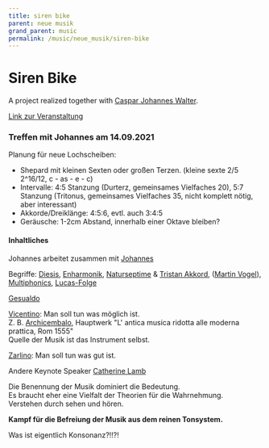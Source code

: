 ```yaml
---
title: siren bike
parent: neue musik
grand_parent: music
permalink: /music/neue_musik/siren-bike
---
```



# Siren Bike

A project realized together with [Caspar Johannes Walter](https://www.casparjohanneswalter.de).

[Link zur Veranstaltung](https://www.gmth.de/veranstaltungen/jahreskongress.aspx)

### Treffen mit Johannes am 14.09.2021

Planung für neue Lochscheiben:
- Shepard mit kleinen Sexten oder großen Terzen. (kleine sexte 2/5 2^16/12, c - as - e - c)
- Intervalle: 4:5 Stanzung (Durterz, gemeinsames Vielfaches 20), 5:7 Stanzung (Tritonus, gemeinsames Vielfaches 35, nicht komplett nötig, aber interessant)
- Akkorde/Dreiklänge: 4:5:6, evtl. auch 3:4:5
- Geräusche: 1-2cm Abstand, innerhalb einer Oktave bleiben?


#### Inhaltliches

Johannes arbeitet zusammen mit [Johannes](http://www.kellerjohannes.com)

Begriffe: [Diesis](https://musikwissenschaften.de/lexikon/d/diesis/), [Enharmonik](https://musikwissenschaften.de/lexikon/e/enharmonik/),
[Naturseptime](https://de.wikipedia.org/wiki/Naturseptime) & [Tristan Akkord](https://de.wikipedia.org/wiki/Tristan-Akkord), ([Martin Vogel](https://de.wikipedia.org/wiki/Martin_Vogel_(Musikwissenschaftler))),
[Multiphonics](https://de.wikipedia.org/wiki/Multiphonics), [Lucas-Folge](https://de.wikipedia.org/wiki/Lucas-Folge)

[Gesualdo](https://de.wikipedia.org/wiki/Carlo_Gesualdo)

[Vicentino](https://de.wikipedia.org/wiki/Nicola_Vicentino): Man soll tun was möglich ist. \
Z. B. [Archicembalo](https://de.wikipedia.org/wiki/Archicembalo),
Hauptwerk "L' antica musica ridotta alle moderna prattica, Rom 1555"\
Quelle der Musik ist das Instrument selbst.

[Zarlino](https://en.wikipedia.org/wiki/Gioseffo_Zarlino): Man soll tun was gut ist.

Andere Keynote Speaker [Catherine Lamb](http://www.sacredrealism.org/catlamb/index.html)

Die Benennung der Musik dominiert die Bedeutung. \
Es braucht eher eine Vielfalt der Theorien für die Wahrnehmung.\
Verstehen durch sehen und hören.

**Kampf für die Befreiung der Musik aus dem reinen Tonsystem.**

Was ist eigentlich Konsonanz?!!?!
